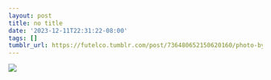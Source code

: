 ```yaml
---
layout: post
title: no title
date: '2023-12-11T22:31:22-08:00'
tags: []
tumblr_url: https://futelco.tumblr.com/post/736480652150620160/photo-by-jared
---
```

![](https://64.media.tumblr.com/f09e208f70f35e6e0e690d28673e915b/ad0a8cccb183b1e0-cc/s640x960/362f4e89d44195ae75b2b4cf4fbab069b0d305f4.jpg)


